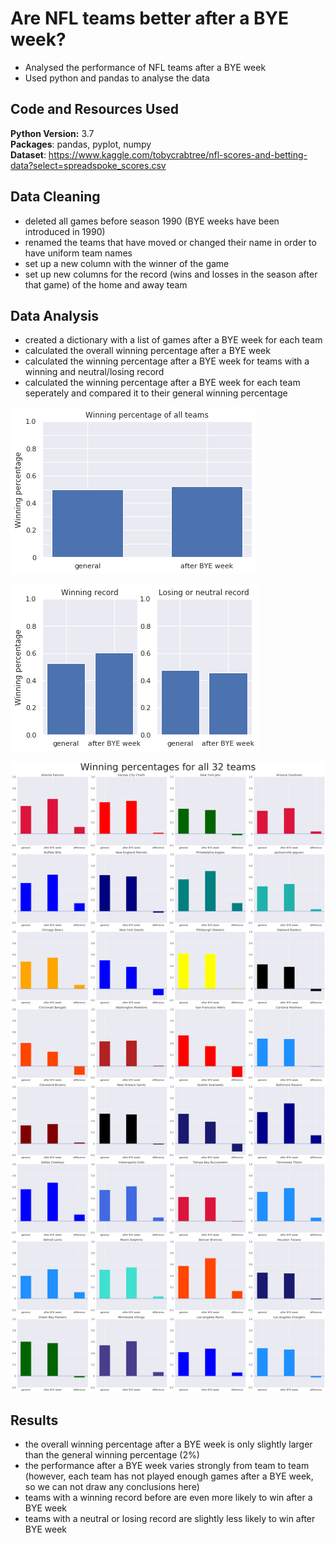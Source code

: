 # Are NFL teams better after a BYE week?
* Analysed the performance of NFL teams after a BYE week 
* Used python and pandas to analyse the data


## Code and Resources Used
**Python Version:** 3.7  
**Packages**: pandas, pyplot, numpy  
**Dataset**: https://www.kaggle.com/tobycrabtree/nfl-scores-and-betting-data?select=spreadspoke_scores.csv   

## Data Cleaning
* deleted all games before season 1990 (BYE weeks have been introduced in 1990)  
* renamed the teams that have moved or changed their name in order to have uniform team names  
* set up a new column with the winner of the game
* set up new columns for the record (wins and losses in the season after that game) of the home and away team 

## Data Analysis
* created a dictionary with a list of games after a BYE week for each team
* calculated the overall winning percentage after a BYE week
* calculated the winning percentage after a BYE week for teams with a winning and neutral/losing record 
* calculated the winning percentage after a BYE week for each team seperately and compared it to their general winning percentage


![1](winning_perc_after_BYE.png)

![2](winning_perc_record.png)

![title of image number 3](winning_perc_teams.png)

## Results
* the overall winning percentage after a BYE week is only slightly larger than the general winning percentage (2%)
* the performance after a BYE week varies strongly from team to team (however, each team has not played enough games after a BYE week, so we can not draw any conclusions here)
* teams with a winning record before are even more likely to win after a BYE week
* teams with a neutral or losing record are slightly less likely to win after BYE week
